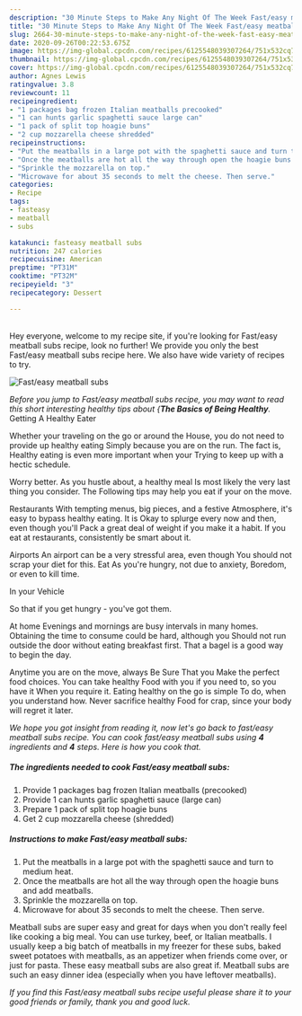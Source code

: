 ```yaml
---
description: "30 Minute Steps to Make Any Night Of The Week Fast/easy meatball subs"
title: "30 Minute Steps to Make Any Night Of The Week Fast/easy meatball subs"
slug: 2664-30-minute-steps-to-make-any-night-of-the-week-fast-easy-meatball-subs
date: 2020-09-26T00:22:53.675Z
image: https://img-global.cpcdn.com/recipes/6125548039307264/751x532cq70/fasteasy-meatball-subs-recipe-main-photo.jpg
thumbnail: https://img-global.cpcdn.com/recipes/6125548039307264/751x532cq70/fasteasy-meatball-subs-recipe-main-photo.jpg
cover: https://img-global.cpcdn.com/recipes/6125548039307264/751x532cq70/fasteasy-meatball-subs-recipe-main-photo.jpg
author: Agnes Lewis
ratingvalue: 3.8
reviewcount: 11
recipeingredient:
- "1 packages bag frozen Italian meatballs precooked"
- "1 can hunts garlic spaghetti sauce large can"
- "1 pack of split top hoagie buns"
- "2 cup mozzarella cheese shredded"
recipeinstructions:
- "Put the meatballs in a large pot with the spaghetti sauce and turn to medium heat."
- "Once the meatballs are hot all the way through open the hoagie buns and add meatballs."
- "Sprinkle the mozzarella on top."
- "Microwave for about 35 seconds to melt the cheese. Then serve."
categories:
- Recipe
tags:
- fasteasy
- meatball
- subs

katakunci: fasteasy meatball subs 
nutrition: 247 calories
recipecuisine: American
preptime: "PT31M"
cooktime: "PT32M"
recipeyield: "3"
recipecategory: Dessert

---
```

<br>
Hey everyone, welcome to my recipe site, if you're looking for Fast/easy meatball subs recipe, look no further! We provide you only the best Fast/easy meatball subs recipe here. We also have wide variety of recipes to try.
<br>


![Fast/easy meatball subs](https://img-global.cpcdn.com/recipes/6125548039307264/751x532cq70/fasteasy-meatball-subs-recipe-main-photo.jpg)

<i>Before you jump to Fast/easy meatball subs recipe, you may want to read this short interesting healthy tips about {<strong>The Basics of Being Healthy</strong>.</i>
Getting A Healthy Eater

Whether your traveling on the go or around the
House, you do not need to provide up healthy eating
Simply because you are on the run. The fact is,
Healthy eating is even more important when your
Trying to keep up with a hectic schedule.


Worry better. As you hustle about, a healthy meal
Is most likely the very last thing you consider. The
Following tips may help you eat if your on the move.

Restaurants
With tempting menus, big pieces, and a festive
Atmosphere, it's easy to bypass healthy eating. It is 
Okay to splurge every now and then, even though you'll
Pack a great deal of weight if you make it a habit.
If you eat at restaurants, consistently be smart
about it.

Airports
An airport can be a very stressful area, even though 
You should not scrap your diet for this. Eat
As you're hungry, not due to anxiety,
Boredom, or even to kill time.

In your Vehicle 

So that if you get hungry - you've got them.

At home
Evenings and mornings are busy intervals in many homes.
Obtaining the time to consume could be hard, although you
Should not run outside the door without eating breakfast
first. 
That a bagel is a good way to begin the day.

Anytime you are on the move, always Be Sure That you
Make the perfect food choices. You can take healthy
Food with you if you need to, so you have it
When you require it. Eating healthy on the go is simple 
To do, when you understand how. Never sacrifice healthy
Food for crap, since your body will regret it later.


<i>We hope you got insight from reading it, now let's go back to fast/easy meatball subs recipe. You can cook fast/easy meatball subs using <strong>4</strong> ingredients and <strong>4</strong> steps. Here is how you cook that.
</i>

##### The ingredients needed to cook Fast/easy meatball subs:

1. Provide 1 packages bag frozen Italian meatballs (precooked)
1. Provide 1 can hunts garlic spaghetti sauce (large can)
1. Prepare 1 pack of split top hoagie buns
1. Get 2 cup mozzarella cheese (shredded)


##### Instructions to make Fast/easy meatball subs:

1. Put the meatballs in a large pot with the spaghetti sauce and turn to medium heat.
1. Once the meatballs are hot all the way through open the hoagie buns and add meatballs.
1. Sprinkle the mozzarella on top.
1. Microwave for about 35 seconds to melt the cheese. Then serve.


Meatball subs are super easy and great for days when you don&#39;t really feel like cooking a big meal. You can use turkey, beef, or Italian meatballs. I usually keep a big batch of meatballs in my freezer for these subs, baked sweet potatoes with meatballs, as an appetizer when friends come over, or just for pasta. These easy meatball subs are also great if. Meatball subs are such an easy dinner idea (especially when you have leftover meatballs). 

<i>If you find this Fast/easy meatball subs recipe useful please share it to your good friends or family, thank you and good luck.</i>
